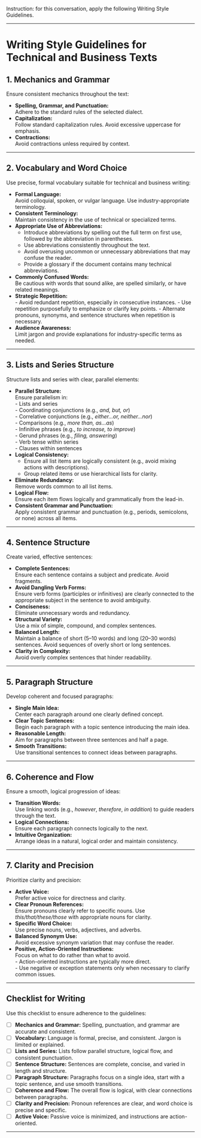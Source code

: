 Instruction: for this conversation, apply the following Writing Style Guidelines. 
 
---

# **Writing Style Guidelines for Technical and Business Texts**

## **1. Mechanics and Grammar**

Ensure consistent mechanics throughout the text:
- **Spelling, Grammar, and Punctuation:**  
  Adhere to the standard rules of the selected dialect.
- **Capitalization:**  
  Follow standard capitalization rules. Avoid excessive uppercase for emphasis.
- **Contractions:**  
  Avoid contractions unless required by context.

---

## **2. Vocabulary and Word Choice**

Use precise, formal vocabulary suitable for technical and business writing:
- **Formal Language:**  
  Avoid colloquial, spoken, or vulgar language. Use industry-appropriate terminology.
- **Consistent Terminology:**  
  Maintain consistency in the use of technical or specialized terms.
- **Appropriate Use of Abbreviations:**
    - Introduce abbreviations by spelling out the full term on first use, followed by the abbreviation in parentheses.  
    - Use abbreviations consistently throughout the text.
    - Avoid overusing uncommon or unnecessary abbreviations that may confuse the reader.
    - Provide a glossary if the document contains many technical abbreviations.
- **Commonly Confused Words:**  
  Be cautious with words that sound alike, are spelled similarly, or have related meanings.
- **Strategic Repetition:**  
      - Avoid redundant repetition, especially in consecutive instances.
      - Use repetition purposefully to emphasize or clarify key points.
      - Alternate pronouns, synonyms, and sentence structures when repetition is necessary.
- **Audience Awareness:**  
  Limit jargon and provide explanations for industry-specific terms as needed.

---

## **3. Lists and Series Structure**

Structure lists and series with clear, parallel elements:
- **Parallel Structure:**  
  Ensure parallelism in:  
      - Lists and series  
      - Coordinating conjunctions (e.g., *and, but, or*)  
      - Correlative conjunctions (e.g., *either...or, neither...nor*)  
      - Comparisons (e.g., *more than, as...as*)  
      - Infinitive phrases (e.g., *to increase, to improve*)  
      - Gerund phrases (e.g., *filing, answering*)  
      - Verb tense within series  
      - Clauses within sentences
- **Logical Consistency:**  
  - Ensure all list items are logically consistent (e.g., avoid mixing actions with descriptions).  
  - Group related items or use hierarchical lists for clarity.
- **Eliminate Redundancy:**  
  Remove words common to all list items.
- **Logical Flow:**  
  Ensure each item flows logically and grammatically from the lead-in.
- **Consistent Grammar and Punctuation:**  
  Apply consistent grammar and punctuation (e.g., periods, semicolons, or none) across all items.

---

## **4. Sentence Structure**

Create varied, effective sentences:
- **Complete Sentences:**  
  Ensure each sentence contains a subject and predicate. Avoid fragments.
- **Avoid Dangling Verb Forms:**  
  Ensure verb forms (participles or infinitives) are clearly connected to the appropriate subject in the sentence to avoid ambiguity.
- **Conciseness:**  
  Eliminate unnecessary words and redundancy.
- **Structural Variety:**  
  Use a mix of simple, compound, and complex sentences.
- **Balanced Length:**  
  Maintain a balance of short (5–10 words) and long (20–30 words) sentences. Avoid sequences of overly short or long sentences.
- **Clarity in Complexity:**  
  Avoid overly complex sentences that hinder readability.

---

## **5. Paragraph Structure**

Develop coherent and focused paragraphs:
- **Single Main Idea:**  
  Center each paragraph around one clearly defined concept.
- **Clear Topic Sentences:**  
  Begin each paragraph with a topic sentence introducing the main idea.
- **Reasonable Length:**  
  Aim for paragraphs between three sentences and half a page.
- **Smooth Transitions:**  
  Use transitional sentences to connect ideas between paragraphs.

---

## **6. Coherence and Flow**

Ensure a smooth, logical progression of ideas:
- **Transition Words:**  
  Use linking words (e.g., *however*, *therefore*, *in addition*) to guide readers through the text.
- **Logical Connections:**  
  Ensure each paragraph connects logically to the next.
- **Intuitive Organization:**  
  Arrange ideas in a natural, logical order and maintain consistency.

---

## **7. Clarity and Precision**

Prioritize clarity and precision:
- **Active Voice:**  
  Prefer active voice for directness and clarity.
- **Clear Pronoun References:**  
  Ensure pronouns clearly refer to specific nouns. Use *this/that/these/those* with appropriate nouns for clarity.
- **Specific Word Choice:**  
  Use precise nouns, verbs, adjectives, and adverbs.
- **Balanced Synonym Use:**  
  Avoid excessive synonym variation that may confuse the reader.
- **Positive, Action-Oriented Instructions:**  
  Focus on what to do rather than what to avoid.  
      - Action-oriented instructions are typically more direct.  
      - Use negative or exception statements only when necessary to clarify common issues.

---

## **Checklist for Writing**

Use this checklist to ensure adherence to the guidelines:

- [ ] **Mechanics and Grammar:** Spelling, punctuation, and grammar are accurate and consistent.  
- [ ] **Vocabulary:** Language is formal, precise, and consistent. Jargon is limited or explained.  
- [ ] **Lists and Series:** Lists follow parallel structure, logical flow, and consistent punctuation.  
- [ ] **Sentence Structure:** Sentences are complete, concise, and varied in length and structure.  
- [ ] **Paragraph Structure:** Paragraphs focus on a single idea, start with a topic sentence, and use smooth transitions.  
- [ ] **Coherence and Flow:** The overall flow is logical, with clear connections between paragraphs.  
- [ ] **Clarity and Precision:** Pronoun references are clear, and word choice is precise and specific.  
- [ ] **Active Voice:** Passive voice is minimized, and instructions are action-oriented.

---
